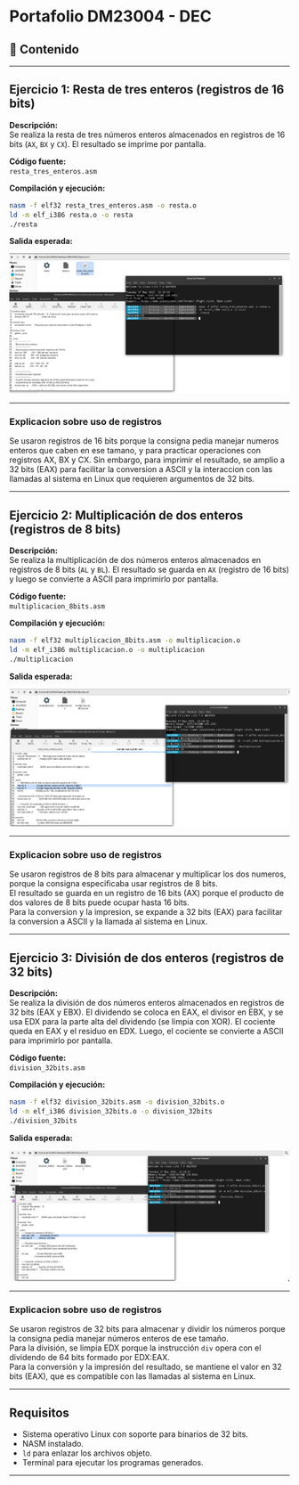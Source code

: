 # Portafolio DM23004 - DEC

## 📁 Contenido

---

## Ejercicio 1: Resta de tres enteros (registros de 16 bits)

**Descripción:**  
Se realiza la resta de tres números enteros almacenados en registros de 16 bits (`AX`, `BX` y `CX`). El resultado se imprime por pantalla.

**Código fuente:**  
`resta_tres_enteros.asm`

**Compilación y ejecución:**
```bash
nasm -f elf32 resta_tres_enteros.asm -o resta.o
ld -m elf_i386 resta.o -o resta
./resta
```

**Salida esperada:**

![resta](Imagenes/Resta.png)

---

### Explicacion sobre uso de registros

Se usaron registros de 16 bits porque la consigna pedia manejar numeros enteros que caben en ese tamano, y para practicar operaciones con registros AX, BX y CX. Sin embargo, para imprimir el resultado, se amplio a 32 bits (EAX) para facilitar la conversion a ASCII y la interaccion con las llamadas al sistema en Linux que requieren argumentos de 32 bits.

---

## Ejercicio 2: Multiplicación de dos enteros (registros de 8 bits)

**Descripción:**  
Se realiza la multiplicación de dos números enteros almacenados en registros de 8 bits (`AL` y `BL`). El resultado se guarda en `AX` (registro de 16 bits) y luego se convierte a ASCII para imprimirlo por pantalla.

**Código fuente:**  
`multiplicacion_8bits.asm`

**Compilación y ejecución:**
```bash
nasm -f elf32 multiplicacion_8bits.asm -o multiplicacion.o
ld -m elf_i386 multiplicacion.o -o multiplicacion
./multiplicacion
```

**Salida esperada:**

![multiplicacion](Imagenes/multiplicacion.png)

---

### Explicacion sobre uso de registros

Se usaron registros de 8 bits para almacenar y multiplicar los dos numeros, porque la consigna especificaba usar registros de 8 bits.  
El resultado se guarda en un registro de 16 bits (AX) porque el producto de dos valores de 8 bits puede ocupar hasta 16 bits.  
Para la conversion y la impresion, se expande a 32 bits (EAX) para facilitar la conversion a ASCII y la llamada al sistema en Linux.

---

## Ejercicio 3: División de dos enteros (registros de 32 bits)

**Descripción:**  
Se realiza la división de dos números enteros almacenados en registros de 32 bits (EAX y EBX). El dividendo se coloca en EAX, el divisor en EBX, y se usa EDX para la parte alta del dividendo (se limpia con XOR). El cociente queda en EAX y el residuo en EDX. Luego, el cociente se convierte a ASCII para imprimirlo por pantalla.

**Código fuente:**  
`division_32bits.asm`

**Compilación y ejecución:**  
```bash
nasm -f elf32 division_32bits.asm -o division_32bits.o
ld -m elf_i386 division_32bits.o -o division_32bits
./division_32bits
```

**Salida esperada:**  

![division](Imagenes/Division.png)

---

### Explicacion sobre uso de registros

Se usaron registros de 32 bits para almacenar y dividir los números porque la consigna pedía manejar números enteros de ese tamaño.  
Para la división, se limpia EDX porque la instrucción `div` opera con el dividendo de 64 bits formado por EDX:EAX.  
Para la conversión y la impresión del resultado, se mantiene el valor en 32 bits (EAX), que es compatible con las llamadas al sistema en Linux.

---

## Requisitos

- Sistema operativo Linux con soporte para binarios de 32 bits.
- NASM instalado.
- `ld` para enlazar los archivos objeto.
- Terminal para ejecutar los programas generados.

---

